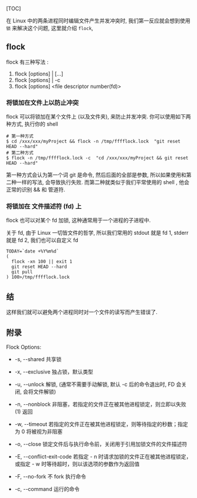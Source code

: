 
[TOC]

在 Linux 中的两条进程同时编辑文件产生并发冲突时, 我们第一反应就会想到使用 ` 锁 ` 来解决这个问题, 这里就介绍 `flock`,

## flock

flock 有三种写法 :

1. flock [options] <file>|<directory> <command> [<argument>...]
1. flock [options] <file>|<directory> -c <command>
1. flock [options] <file descriptor number(fd)>

### 将锁加在文件上以防止冲突
flock 可以将锁加在某个文件上 (以及文件夹), 来防止并发冲突. 你可以使用如下两种方式, 执行你的 shell

```shell
# 第一种方式
$ cd /xxx/xxx/myProject && flock -n /tmp/fffflock.lock  "git reset HEAD --hard"
# 第二种方式
$ flock -n /tmp/fffflock.lock -c  "cd /xxx/xxx/myProject && git reset HEAD --hard"
```

第一种方式会认为第一个词 git 是命令, 然后后面的全部是参数, 所以如果使用和第二种一样的写法, 会导致执行失败.
而第二种就类似于我们平常使用的 shell , 他会正常的识别 && 和 管道符.

### 将锁加在 文件描述符 (fd) 上

flock 也可以对某个 fd 加锁, 这种通常用于一个进程的子进程中.

关于 fd, 由于 Linux  一切皆文件的哲学, 所以我们常用的 stdout 就是 fd 1, stderr 就是 fd 2, 我们也可以自定义 fd

```shell
TODAY=`date +%Y%m%d`
(
  flock -xn 100 || exit 1
  git reset HEAD --hard
  git pull
) 100>/tmp/fffflock.lock
```

## 结

这样我们就可以避免两个进程同时对一个文件的读写而产生错误了.

## 附录

Flock Options:

* -s, --shared                             共享锁
* -x, --exclusive                          独占锁，默认类型
* -u, --unlock                             解锁, (通常不需要手动解锁, 默认 -c 后的命令退出时, FD 会关闭, 会将文件解锁)
* -n, --nonblock                           非阻塞，若指定的文件正在被其他进程锁定，则立即以失败 (1) 返回
* -w, --timeout <secs>                     若指定的文件正在被其他进程锁定，则等待指定的秒数；指定为 0 将被视为非阻塞
* -o, --close                              锁定文件后与执行命令前，关闭用于引用加锁文件的文件描述符
* -E, --conflict-exit-code <number>        若指定 - n 时请求加锁的文件正在被其他进程锁定，或指定 - w 时等待超时，则以该选项的参数作为返回值
* -F, --no-fork                            不 fork 执行命令

* -c, --command <command>                  运行的命令





